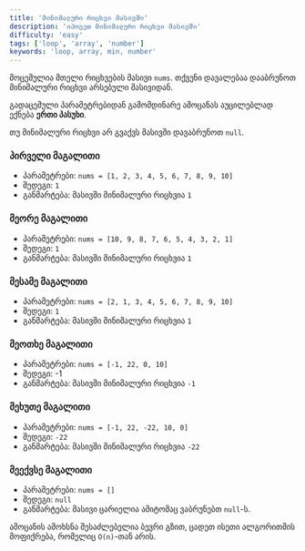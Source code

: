 ```yaml
---
title: 'მინიმალური რიცხვი მასივში'
description: 'იპოვეთ მინიმალური რიცხვი მასივში'
difficulty: 'easy'
tags: ['loop', 'array', 'number']
keywords: 'loop, array, min, number'
---
```


მოცემულია მთელი რიცხვების მასივი `nums`.
თქვენი დავალებაა დააბრუნოთ მინიმალური რიცხვი არსებული მასივიდან.

გადაცემული პარამეტრებიდან გამომდინარე ამოცანას აუცილებლად ექნება **ერთი პასუხი**.

თუ მინიმალური რიცხვი არ გვაქვს მასივში დავაბრუნოთ `null`.

### პირველი მაგალითი

- პარამეტრები: `nums = [1, 2, 3, 4, 5, 6, 7, 8, 9, 10]`
- შედეგი: `1`
- განმარტება: მასივში მინიმალური რიცხვია `1`

### მეორე მაგალითი

- პარამეტრები: `nums = [10, 9, 8, 7, 6, 5, 4, 3, 2, 1]`
- შედეგი: `1`
- განმარტება: მასივში მინიმალური რიცხვია `1`

### მესამე მაგალითი

- პარამეტრები: `nums = [2, 1, 3, 4, 5, 6, 7, 8, 9, 10]`
- შედეგი: `1`
- განმარტება: მასივში მინიმალური რიცხვია `1`

### მეოთხე მაგალითი

- პარამეტრები: `nums = [-1, 22, 0, 10]`
- შედეგი: -1
- განმარტება: მასივში მინიმალური რიცხვია `-1`

### მეხუთე მაგალითი

- პარამეტრები: `nums = [-1, 22, -22, 10, 0]`
- შედეგი: `-22`
- განმარტება: მასივში მინიმალური რიცხვია `-22`

### მეექვსე მაგალითი

- პარამეტრები: `nums = []`
- შედეგი: `null`
- განმარტება: მასივი ცარიელია ამიტომაც ვაბრუნებთ `null`-ს.

ამოცანის ამოხსნა შესაძლებელია ბევრი გზით,
ცადეთ ისეთი ალგორითმის მოფიქრება, რომელიც `O(n)`-თან არის.